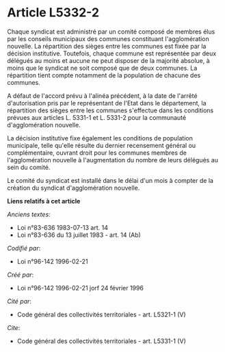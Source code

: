 # Article L5332-2

Chaque syndicat est administré par un comité composé de membres élus par les conseils municipaux des communes constituant
l'agglomération nouvelle. La répartition des sièges entre les communes est fixée par la décision institutive. Toutefois,
chaque commune est représentée par deux délégués au moins et aucune ne peut disposer de la majorité absolue, à moins que le
syndicat ne soit composé que de deux communes. La répartition tient compte notamment de la population de chacune des
communes.

A défaut de l'accord prévu à l'alinéa précédent, à la date de l'arrêté d'autorisation pris par le représentant de l'Etat dans
le département, la répartition des sièges entre les communes s'effectue dans les conditions prévues aux articles L. 5331-1 et
L. 5331-2 pour la communauté d'agglomération nouvelle. 

La décision institutive fixe également les conditions de population municipale, telle qu'elle résulte du dernier recensement
général ou complémentaire, ouvrant droit pour les communes membres de l'agglomération nouvelle à l'augmentation du nombre de
leurs délégués au sein du comité. 

Le comité du syndicat est installé dans le délai d'un mois à compter de la création du syndicat d'agglomération nouvelle.

**Liens relatifs à cet article**

_Anciens textes_:

  - Loi n°83-636 1983-07-13 art. 14
  - Loi n°83-636 du 13 juillet 1983 - art. 14 (Ab)

_Codifié par_:

  - Loi n°96-142 1996-02-21

_Créé par_:

  - Loi n°96-142 1996-02-21 jorf 24 février 1996

_Cité par_:

  - Code général des collectivités territoriales - art. L5321-1 (V)

_Cite_:

  - Code général des collectivités territoriales - art. L5331-1 (V)
